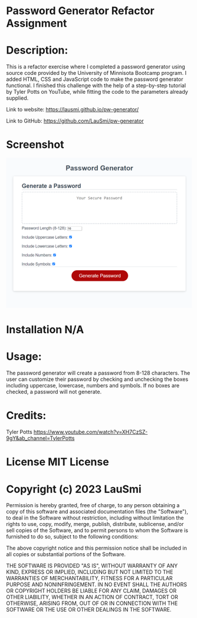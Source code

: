 # Password Generator Refactor Assignment

# Description: 
This is a refactor exercise where I completed a password generator using source code provided by the University of Minnisota Bootcamp program. I added HTML, CSS and JavaScript code to make the password generator functional.  I finished this challenge with the help of a step-by-step tutorial by Tyler Potts on YouTube, while fitting the code to the parameters already supplied. 

Link to website: https://lausmi.github.io/pw-generator/


Link to GitHub: https://github.com/LauSmi/pw-generator


# Screenshot

![Alt text](<assets/Screenshot 2023-03-22 144159.png>)



# Installation N/A

# Usage: 
The password generator will create a password from 8-128 characters. The user can customize their password by checking and unchecking the boxes including uppercase, lowercase, numbers and symbols. If no boxes are checked, a password will not generate.

# Credits: 
Tyler Potts https://www.youtube.com/watch?v=XH7CzSZ-9gY&ab_channel=TylerPotts

# License MIT License

# Copyright (c) 2023 LauSmi

Permission is hereby granted, free of charge, to any person obtaining a copy of this software and associated documentation files (the "Software"), to deal in the Software without restriction, including without limitation the rights to use, copy, modify, merge, publish, distribute, sublicense, and/or sell copies of the Software, and to permit persons to whom the Software is furnished to do so, subject to the following conditions:

The above copyright notice and this permission notice shall be included in all copies or substantial portions of the Software.

THE SOFTWARE IS PROVIDED "AS IS", WITHOUT WARRANTY OF ANY KIND, EXPRESS OR IMPLIED, INCLUDING BUT NOT LIMITED TO THE WARRANTIES OF MERCHANTABILITY, FITNESS FOR A PARTICULAR PURPOSE AND NONINFRINGEMENT. IN NO EVENT SHALL THE AUTHORS OR COPYRIGHT HOLDERS BE LIABLE FOR ANY CLAIM, DAMAGES OR OTHER LIABILITY, WHETHER IN AN ACTION OF CONTRACT, TORT OR OTHERWISE, ARISING FROM, OUT OF OR IN CONNECTION WITH THE SOFTWARE OR THE USE OR OTHER DEALINGS IN THE SOFTWARE.
